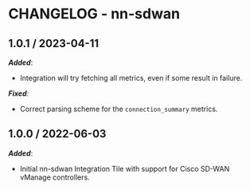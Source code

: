 # CHANGELOG - nn-sdwan

## 1.0.1 / 2023-04-11

***Added***:

* Integration will try fetching all metrics, even if some result in failure.

***Fixed***:

* Correct parsing scheme for the `connection_summary` metrics.

## 1.0.0 / 2022-06-03

***Added***:

* Initial nn-sdwan Integration Tile with support for Cisco SD-WAN vManage controllers.

